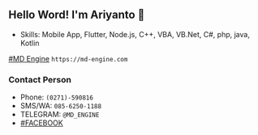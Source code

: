 ## Hello Word! I'm **Ariyanto** 👋
- Skills: Mobile App, Flutter, Node.js, C++, VBA, VB.Net, C#, php, java, Kotlin

[#MD Engine](https://www.md-engine.com/2012/03/md-engine-software-pulsa-terbaik.html)
 ```https://md-engine.com``` 
 
### Contact Person
- Phone: `(0271)-590816`
- SMS/WA: `085-6250-1188`
- TELEGRAM: `@MD_ENGINE`
- [#FACEBOOK](https://www.facebook.com/masterdigital)

<!--
**arieemdee/arieemdee** is a ✨ _special_ ✨ repository because its `README.md` (this file) appears on your GitHub profile.

Here are some ideas to get you started:

- 🔭 I’m currently working on ...
- 🌱 I’m currently learning ...
- 👯 I’m looking to collaborate on ...
- 🤔 I’m looking for help with ...
- 💬 Ask me about ...
- 📫 How to reach me: ...
- 😄 Pronouns: ...
- ⚡ Fun fact: ...
-->
